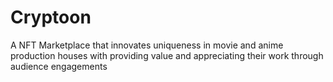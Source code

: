 # Cryptoon
A NFT Marketplace that innovates uniqueness in movie and anime production houses with providing value and appreciating their work through audience engagements
